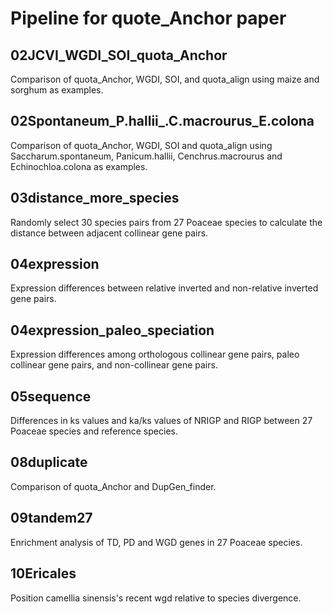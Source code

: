 # Pipeline for quote_Anchor paper

## 02JCVI_WGDI_SOI_quota_Anchor

Comparison of quota_Anchor, WGDI, SOI, and quota_align using maize and sorghum as examples.

## 02Spontaneum_P.hallii_.C.macrourus_E.colona

Comparison of quota_Anchor, WGDI, SOI and quota_align using Saccharum.spontaneum, Panicum.hallii, Cenchrus.macrourus and Echinochloa.colona as examples.

## 03distance_more_species

Randomly select 30 species pairs from 27 Poaceae species to calculate the distance between adjacent collinear gene pairs.

## 04expression

Expression differences between relative inverted and non-relative inverted gene pairs.

## 04expression_paleo_speciation

Expression differences among orthologous collinear gene pairs, paleo collinear gene pairs, and non-collinear gene pairs.

## 05sequence

Differences in ks values ​​and ka/ks values ​​of NRIGP and RIGP between 27 Poaceae species and reference species.

## 08duplicate

Comparison of quota_Anchor and DupGen_finder.

## 09tandem27

Enrichment analysis of TD, PD and WGD genes in 27 Poaceae species.

## 10Ericales

Position camellia sinensis's recent wgd relative to species divergence.
